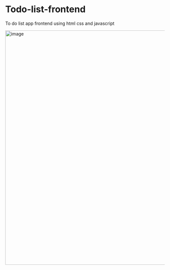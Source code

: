 # Todo-list-frontend
To do list app frontend using html css and javascript

<img width="1419" height="740" alt="image" src="https://github.com/user-attachments/assets/5557ce18-7412-4560-9aec-7a121bdc32d0" />


